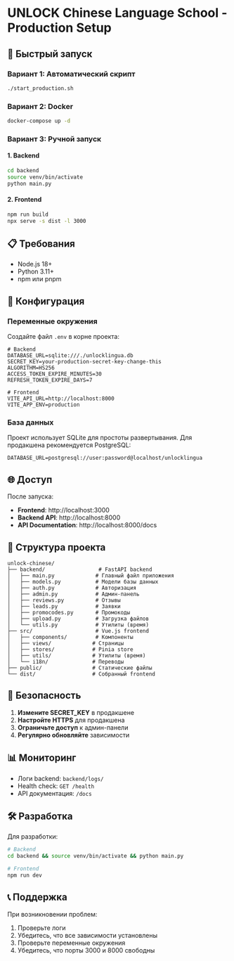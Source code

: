 # UNLOCK Chinese Language School - Production Setup

## 🚀 Быстрый запуск

### Вариант 1: Автоматический скрипт
```bash
./start_production.sh
```

### Вариант 2: Docker
```bash
docker-compose up -d
```

### Вариант 3: Ручной запуск

#### 1. Backend
```bash
cd backend
source venv/bin/activate
python main.py
```

#### 2. Frontend
```bash
npm run build
npx serve -s dist -l 3000
```

## 📋 Требования

- Node.js 18+
- Python 3.11+
- npm или pnpm

## 🔧 Конфигурация

### Переменные окружения

Создайте файл `.env` в корне проекта:

```env
# Backend
DATABASE_URL=sqlite:///./unlocklingua.db
SECRET_KEY=your-production-secret-key-change-this
ALGORITHM=HS256
ACCESS_TOKEN_EXPIRE_MINUTES=30
REFRESH_TOKEN_EXPIRE_DAYS=7

# Frontend
VITE_API_URL=http://localhost:8000
VITE_APP_ENV=production
```

### База данных

Проект использует SQLite для простоты развертывания. Для продакшена рекомендуется PostgreSQL:

```env
DATABASE_URL=postgresql://user:password@localhost/unlocklingua
```

## 🌐 Доступ

После запуска:
- **Frontend**: http://localhost:3000
- **Backend API**: http://localhost:8000
- **API Documentation**: http://localhost:8000/docs

## 📁 Структура проекта

```
unlock-chinese/
├── backend/                 # FastAPI backend
│   ├── main.py             # Главный файл приложения
│   ├── models.py           # Модели базы данных
│   ├── auth.py             # Авторизация
│   ├── admin.py            # Админ-панель
│   ├── reviews.py          # Отзывы
│   ├── leads.py            # Заявки
│   ├── promocodes.py       # Промокоды
│   ├── upload.py           # Загрузка файлов
│   └── utils.py            # Утилиты (время)
├── src/                    # Vue.js frontend
│   ├── components/         # Компоненты
│   ├── views/             # Страницы
│   ├── stores/            # Pinia store
│   ├── utils/             # Утилиты (время)
│   └── i18n/              # Переводы
├── public/                # Статические файлы
└── dist/                  # Собранный frontend
```

## 🔐 Безопасность

1. **Измените SECRET_KEY** в продакшене
2. **Настройте HTTPS** для продакшена
3. **Ограничьте доступ** к админ-панели
4. **Регулярно обновляйте** зависимости

## 📊 Мониторинг

- Логи backend: `backend/logs/`
- Health check: `GET /health`
- API документация: `/docs`

## 🛠️ Разработка

Для разработки:
```bash
# Backend
cd backend && source venv/bin/activate && python main.py

# Frontend
npm run dev
```

## 📞 Поддержка

При возникновении проблем:
1. Проверьте логи
2. Убедитесь, что все зависимости установлены
3. Проверьте переменные окружения
4. Убедитесь, что порты 3000 и 8000 свободны

